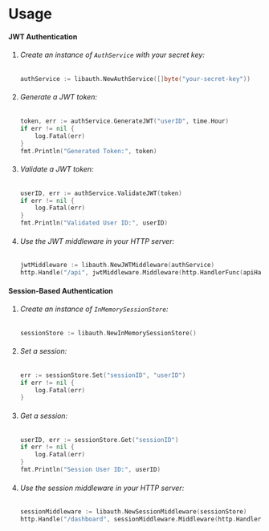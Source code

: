 # Usage

#### JWT Authentication

1. ###### Create an instance of `AuthService` with your secret key:

   ```go
   authService := libauth.NewAuthService([]byte("your-secret-key"))
   ```

2. ###### Generate a JWT token:

   ```go
   token, err := authService.GenerateJWT("userID", time.Hour)
   if err != nil {
       log.Fatal(err)
   }
   fmt.Println("Generated Token:", token)
   ```

3. ###### Validate a JWT token:

   ```go
   userID, err := authService.ValidateJWT(token)
   if err != nil {
       log.Fatal(err)
   }
   fmt.Println("Validated User ID:", userID)
   ```

4. ###### Use the JWT middleware in your HTTP server:

   ```go
   jwtMiddleware := libauth.NewJWTMiddleware(authService)
   http.Handle("/api", jwtMiddleware.Middleware(http.HandlerFunc(apiHandler)))
   ```

#### Session-Based Authentication

1. ###### Create an instance of `InMemorySessionStore`:

   ```go
   sessionStore := libauth.NewInMemorySessionStore()
   ```

2. ###### Set a session:

   ```go
   err := sessionStore.Set("sessionID", "userID")
   if err != nil {
       log.Fatal(err)
   }
   ```

3. ###### Get a session:

   ```go
   userID, err := sessionStore.Get("sessionID")
   if err != nil {
       log.Fatal(err)
   }
   fmt.Println("Session User ID:", userID)
   ```

4. ###### Use the session middleware in your HTTP server:

   ```go
   sessionMiddleware := libauth.NewSessionMiddleware(sessionStore)
   http.Handle("/dashboard", sessionMiddleware.Middleware(http.HandlerFunc(dashboardHandler)))
   ```
